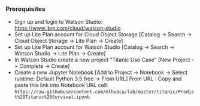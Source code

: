 ### Prerequisites

- Sign up and login to Watson Studio: https://www.ibm.com/cloud/watson-studio
- Set up Lite Plan account for Cloud Object Storage [Catalog -> Search -> Cloud Object Storage -> Lite Plan -> Create]
- Set up Lite Plan account for Watson Studio [Catalog -> Search -> Watson Studio -> Lite Plan -> Create]
- In Watson Studio create a new project "Titanic Use Case" [New Project -> Complete -> Create]
- Create a new Jupyter Notebook [Add to Project -> Notebook -> Select runtime: Default Python 3.5 free -> From URL]
  From URL : Copy and paste this link into Notebook URL cell:            
  `https://raw.githubusercontent.com/mlhubca/lab/master/titanic/Predict%20Titanic%20Survival.ipynb`
